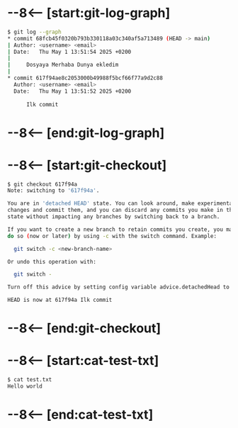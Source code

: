 # --8<-- [start:git-log-graph]
```bash 
$ git log --graph
* commit 68fcb45f0320b793b330118a03c340af5a713489 (HEAD -> main)
| Author: <username> <email>
| Date:   Thu May 1 13:51:54 2025 +0200
| 
|     Dosyaya Merhaba Dunya ekledim
| 
* commit 617f94ae8c2053000b49988f5bcf66f77a9d2c88
  Author: <username> <email>
  Date:   Thu May 1 13:51:52 2025 +0200
  
      Ilk commit
```
# --8<-- [end:git-log-graph]
# --8<-- [start:git-checkout]
```bash hl_lines="19"
$ git checkout 617f94a
Note: switching to '617f94a'.

You are in 'detached HEAD' state. You can look around, make experimental
changes and commit them, and you can discard any commits you make in this
state without impacting any branches by switching back to a branch.

If you want to create a new branch to retain commits you create, you may
do so (now or later) by using -c with the switch command. Example:

  git switch -c <new-branch-name>

Or undo this operation with:

  git switch -

Turn off this advice by setting config variable advice.detachedHead to false

HEAD is now at 617f94a Ilk commit
```
# --8<-- [end:git-checkout]
# --8<-- [start:cat-test-txt]
```bash 
$ cat test.txt
Hello world
```
# --8<-- [end:cat-test-txt]
